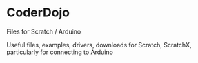 # CoderDojo
Files for Scratch / Arduino

Useful files, examples, drivers, downloads for Scratch, ScratchX, particularly for connecting to Arduino
